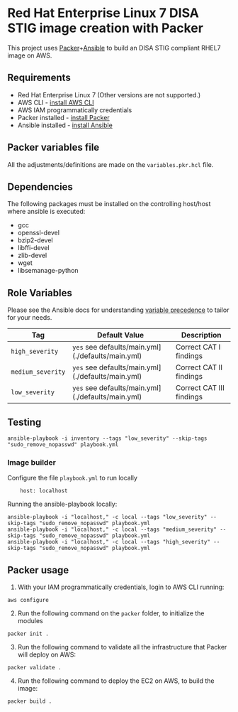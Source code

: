 Red Hat Enterprise Linux 7 DISA STIG image creation with Packer
=========
This project uses [Packer](https://www.packer.io/)+[Ansible](https://www.ansible.com/) to build an DISA STIG compliant RHEL7 image on AWS.

Requirements
------------
- Red Hat Enterprise Linux 7 (Other versions are not supported.)
- AWS CLI - [install AWS CLI](https://docs.aws.amazon.com/cli/latest/userguide/getting-started-install.html)
- AWS IAM programmatically credentials
- Packer installed - [install Packer](https://learn.hashicorp.com/tutorials/packer/get-started-install-cli)
- Ansible installed - [install Ansible](https://docs.ansible.com/ansible/latest/installation_guide/intro_installation.html)

Packer variables file
----------------
All the adjustments/definitions are made on the `variables.pkr.hcl` file.


Dependencies
------------

The following packages must be installed on the controlling host/host where ansible is executed:

- gcc
- openssl-devel
- bzip2-devel
- libffi-devel
- zlib-devel
- wget
- libsemanage-python

Role Variables
--------------

Please see the Ansible docs for understanding [variable precedence](https://docs.ansible.com/ansible/latest/user_guide/playbooks_variables.html#variable-precedence-where-should-i-put-a-variable) to tailor for your needs. 

| Tag                     | Default Value       | Description                   |
|--------------------------|-----------------------------------------------------|----------------------|
| `high_severity` | `yes`  see defaults/main.yml](./defaults/main.yml)  | Correct CAT I findings        |
| `medium_severity` | `yes`  see defaults/main.yml](./defaults/main.yml)  | Correct CAT II findings       |
| `low_severity` | `yes`  see defaults/main.yml](./defaults/main.yml)  | Correct CAT III findings      |


## Testing
```shell
ansible-playbook -i inventory --tags "low_severity" --skip-tags "sudo_remove_nopasswd" playbook.yml
```

### Image builder
Configure the file `playbook.yml` to run locally 
```
    host: localhost
```

Running the ansible-playbook locally:
```shell
ansible-playbook -i "localhost," -c local --tags "low_severity" --skip-tags "sudo_remove_nopasswd" playbook.yml
ansible-playbook -i "localhost," -c local --tags "medium_severity" --skip-tags "sudo_remove_nopasswd" playbook.yml
ansible-playbook -i "localhost," -c local --tags "high_severity" --skip-tags "sudo_remove_nopasswd" playbook.yml
```
Packer usage
----------------
1. With your IAM programmatically credentials, login to  AWS CLI running:
```shell
aws configure
```

2. Run the following command on the `packer` folder, to initialize the modules 
```shell
packer init .
```
3. Run the following command to validate all the infrastructure that Packer will deploy on AWS:
```shell
packer validate . 
```
 4. Run the following command to deploy the EC2 on AWS, to build the image:
```shell
packer build . 
```